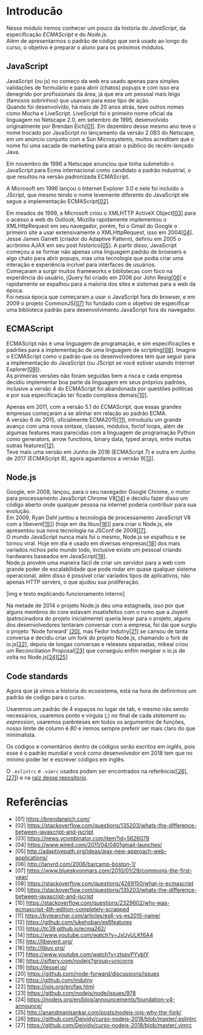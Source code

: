<a id='introduction'></a>
# Introducão

Nesse módulo iremos conhecer um pouco da história do *JavaScript*, da especificação *ECMAScript*  e do *Node.js*. <br />
Além de apresentarmos o padrão de código que será usado ao longo do curso, o objetivo é preparar o aluno para os próximos módulos.

<a id="introduction-javascript"></a>
## JavaScript

JavaScript (ou js) no começo da web era usado apenas para simples validações de formulário e para abrir (chatos) popups e com isso era denegrido por profissionais da área, já que era um pessoal mais leigo (famosos sobrinhos) que usavam para esse tipo de ação. <br />
Quando foi desenvolvido, há mais de 20 anos atrás, teve outros nomes como Mocha e LiveScript. LiveScript foi o primeiro nome oficial da linguagem no Netscape 2.0, em setembro de 1995, desenvolvido originalmente por Brendan Eich[[01]](https://brendaneich.com/).
Em dezembro desse mesmo ano teve o nome trocado por JavaScript no lançamento da versão 2.0B3 do Netscape, em um anúncio conjunto com a Sun Microsystems, muitos acreditam que o nome foi uma sacada de marketing para atrair o público do recém-lançado Java.

Em novembro de 1996 a Netscape anunciou que tinha submetido o JavaScript para Ecma internacional como candidato a padrão industrial, o que resultou na versão padronizada ECMAScript.

A Microsoft em 1996 lançou o Internet Explorer 3.0 e nele foi incluído o JScript, que mesmo tendo o nome levemente diferente do JavaScript ele segue a implementação ECMAScript[[02]](https://stackoverflow.com/questions/135203/whats-the-difference-between-javascript-and-jscript).

Em meados de 1999, a Microsoft criou o XMLHTTP ActiveX Object[[03]](https://news.ycombinator.com/item?id=5626079) para o acesso a web do Outlook, Mozilla rapidamente implementou o XMLHttpRequest em seu navegador, porém, foi o Gmail do Google o primeiro site a usar extensivamente o XMLHttpRequest, isso em 2004[[04]](https://www.wired.com/2011/04/0401gmail-launches/).<br />
Jesse James Garrett (criador do Adaptive Pattern), definiu em 2005 o acrônimo AJAX em seu post histórico[[05]](http://adaptivepath.org/ideas/ajax-new-approach-web-applications/). A partir disso, JavaScript começou a se formar não apenas uma linguagem padrão de browsers e algo chato para abrir popups, mas uma tecnologia que podia criar uma interação e experiência incrível para interfaces de usuários. <br />
Começaram a surgir muitos frameworks e bibliotecas com foco na experiência do usuário, jQuery foi criado em 2006 por John Resig[[06]](http://lanyrd.com/2006/barcamp-boston-1/) e rapidamente se espalhou para a maioria dos sites e sistemas para a web da época. <br />
Foi nessa época que começaram a usar o JavaScript fora do browser, e em 2009 o projeto CommonJS[[07]](https://www.blueskyonmars.com/2010/01/29/commonjs-the-first-year/) foi fundado com o objetivo de especificar uma biblioteca padrão para desenvolvimento JavaScript fora do navegador.

<a id="introduction-ecmascript"></a>
## ECMAScript

ECMAScript não é uma linguagem de programação, e sim especificações e padrões para a implementação de uma linguagem de scripting[[08]](https://stackoverflow.com/questions/4269150/what-is-ecmascript). Imagine o ECMAScript como o padrão que os desenvolvedores tem que seguir para a implementação do JavaScript (ou JScript se você estiver usando Internet Explorer[[09]](https://stackoverflow.com/questions/135203/whats-the-difference-between-javascript-and-jscript)).<br />
As primeiras versões não foram seguidas bem a risca e cada empresa decidiu implementar boa parte da linguagem em seus próprios padrões, inclusive a versão 4 do ECMAScript foi abandonada por questões políticas e por sua especificação ter ficado complexa demais[[10]](https://stackoverflow.com/questions/2329602/why-was-ecmascript-4th-edition-completely-scrapped).

Apenas em 2011, com a versão 5.1 do ECMAScript, que essas grandes empresas começaram a se alinhar em relação ao padrão ECMA.<br />
A versão 6 de 2015, oficialmente ECMA2015[[11]](https://bytearcher.com/articles/es6-vs-es2015-name/), introduziu um grande avanço com uma nova sintaxe, classes, módulos, for/of loops, além de algumas features mais parecidas com a linguagem de programação Python como generators, arrow functions, binary data, typed arrays, entre muitas outras features[[12]](https://github.com/lukehoban/es6features). <br />
Teve mais uma versão em Junho de 2016 (ECMAScript 7) e outra em Junho de 2017 (ECMAScript 8), agora aguardamos a versão 9[[13]](https://tc39.github.io/ecma262/).

<a id='introduction-nodejs'></a>
## Node.js

Google, em 2008, lançou, para o seu navegador Google Chrome, o motor para processamento JavaScript Chrome V8[[14]](https://www.youtube.com/watch?v=JxUvULKf6A4) e decidiu fazer disso um código aberto onde qualquer pessoa na internet poderia contribuir para sua evolução.<br />
Em 2009, Ryan Dahl juntou a tecnologia de processamento JavaScript V8 com a libevent[[15]](http://libevent.org/)] (hoje em dia libuv[[16]](http://libuv.org/)] para criar o Node.js, ele apresentou sua nova tecnologia na JSConf de 2009[[17]](https://www.youtube.com/watch?v=ztspvPYybIY).<br />
O mundo JavaScript nunca mais foi o mesmo, Node.js se espalhou e se tornou viral. Hoje em dia é usado em diversas empresas[[18]](https://siftery.com/nodejs?group=unicorns) dos mais variados nichos pelo mundo todo, inclusive existe um pessoal criando hardwares baseados em JavaScript[[19]](https://tessel.io/).<br />
Node.js provém uma maneira fácil de criar um servidor para a web com grande poder de escalabilidade que pode rodar em quase qualquer sistema operacional, além disso é possível criar variados tipos de aplicativos, não apenas HTTP servers, o que ajudou sua proliferação.

[img e testo explicando funcionamento interno]

Na metade de 2014 o projeto Node.js deu uma estagnada, isso por que alguns membros do core estavam insatisfeitos com o rumo que a Joyent (patrocinadora do projeto inicialmente) queria levar para o projeto, alguns dos desenvolvedores tentaram conversar com a empresa, foi dai que surgiu o projeto 'Node forward' [[20]](https://github.com/node-forward/discussions/issues), mas Fedor Indutny[[21]](https://github.com/indutny) se cansou de tanta conversa e decidiu criar um fork do projeto Node.js, chamando o fork de io.js[[22]](https://iojs.org/en/faq.html), depois de longas conversas e releases separadas, mikeal criou um Reconciliation Proposal[[23]](https://github.com/nodejs/node/issues/978) que conseguiu enfim mergear o io.js de volta no Node.js[[24]](https://nodejs.org/en/blog/announcements/foundation-v4-announce/)[[25]](http://anandmanisankar.com/posts/nodejs-iojs-why-the-fork/)

<a id='introduction-codestandards'></a>
## Code standards
Agora que já vimos a historia do ecosistema, está na hora de definirmos um padrão de codigo para o curso.

Usaremos um padrão de 4 espaços no lugar de tab, e mesmo não sendo necessários, usaremos ponto e vírgula (*;*) no final de cada *statement* ou *expression*, usaremos parênteses em todos os argumentos de funções, nosso limite de column é *80* e iremos sempre preferir ser mais claro do que minimalista.

Os códigos e comentários dentro de códigos serão escritos em *inglês*, pois esse é o padrão mundial e você como desenvolvedor em 2018 tem que no mínimo poder ler e escrever códigos em inglês.

O `.eslintrc` e `.vimrc` usados podem ser encontrados na referência([[26]](https://github.com/Deividy/curso-nodejs-2018/blob/master/.eslintrc), [[27]](https://github.com/Deividy/curso-nodejs-2018/blob/master/.vimrc)) e na [raíz desse repositorio](https://github.com/Deividy/curso-nodejs-2018/).

# Referências

<a id='ref-1'></a>
- [01] https://brendaneich.com/
<a id='ref-2'></a>
- [02] https://stackoverflow.com/questions/135203/whats-the-difference-between-javascript-and-jscript
<a id='ref-3'></a>
- [03] https://news.ycombinator.com/item?id=5626079
<a id='ref-4'></a>
- [04] https://www.wired.com/2011/04/0401gmail-launches/
<a id='ref-5'></a>
- [05] http://adaptivepath.org/ideas/ajax-new-approach-web-applications/
<a id='ref-6'></a>
- [06] http://lanyrd.com/2006/barcamp-boston-1/
<a id='ref-7'></a>
- [07] https://www.blueskyonmars.com/2010/01/29/commonjs-the-first-year/
<a id='ref-8'></a>
- [08] https://stackoverflow.com/questions/4269150/what-is-ecmascript
<a id='ref-9'></a>
- [09] https://stackoverflow.com/questions/135203/whats-the-difference-between-javascript-and-jscript
<a id='ref-10'></a>
- [10] https://stackoverflow.com/questions/2329602/why-was-ecmascript-4th-edition-completely-scrapped
<a id='ref-11'></a>
- [11] https://bytearcher.com/articles/es6-vs-es2015-name/
<a id='ref-12'></a>
- [12] https://github.com/lukehoban/es6features
<a id='ref-13'></a>
- [13] https://tc39.github.io/ecma262/
<a id='ref-14'></a>
- [14] https://www.youtube.com/watch?v=JxUvULKf6A4
<a id='ref-15'></a>
- [15] http://libevent.org/
<a id='ref-16'></a>
- [16] http://libuv.org/
<a id='ref-17'></a>
- [17] https://www.youtube.com/watch?v=ztspvPYybIY
<a id='ref-18'></a>
- [18] https://siftery.com/nodejs?group=unicorns
<a id='ref-19'></a>
- [19] https://tessel.io/
<a id='ref-20'></a>
- [20] https://github.com/node-forward/discussions/issues
<a id='ref-21'></a>
- [21] https://github.com/indutny
<a id='ref-22'></a>
- [22] https://iojs.org/en/faq.html
<a id='ref-23'></a>
- [23] https://github.com/nodejs/node/issues/978
<a id='ref-24'></a>
- [24] https://nodejs.org/en/blog/announcements/foundation-v4-announce/
<a id='ref-25'></a>
- [25] http://anandmanisankar.com/posts/nodejs-iojs-why-the-fork/
<a id='ref-26'></a>
- [26] https://github.com/Deividy/curso-nodejs-2018/blob/master/.eslintrc
<a id='ref-27'></a>
- [27] https://github.com/Deividy/curso-nodejs-2018/blob/master/.vimrc
